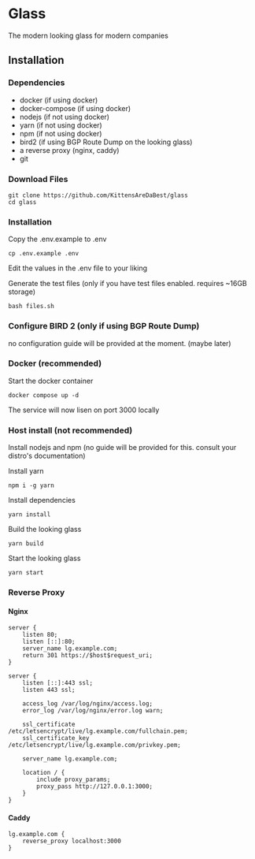 # Glass
The modern looking glass for modern companies

## Installation

### Dependencies
* docker (if using docker)
* docker-compose (if using docker)
* nodejs (if not using docker)
* yarn (if not using docker)
* npm (if not using docker)
* bird2 (if using BGP Route Dump on the looking glass)
* a reverse proxy (nginx, caddy)
* git

### Download Files
```
git clone https://github.com/KittensAreDaBest/glass
cd glass
```

### Installation
Copy the .env.example to .env
```
cp .env.example .env
```
Edit the values in the .env file to your liking

Generate the test files (only if you have test files enabled. requires ~16GB storage)
```
bash files.sh
```

### Configure BIRD 2 (only if using BGP Route Dump)
no configuration guide will be provided at the moment. (maybe later)

### Docker (recommended)
Start the docker container
```
docker compose up -d
```
The service will now lisen on port 3000 locally

### Host install (not recommended)
Install nodejs and npm (no guide will be provided for this. consult your distro's documentation)

Install yarn
```
npm i -g yarn
```

Install dependencies
```
yarn install
```

Build the looking glass
```
yarn build
```

Start the looking glass
```
yarn start
```

### Reverse Proxy

#### Nginx
```
server {
    listen 80;
    listen [::]:80;
    server_name lg.example.com;
    return 301 https://$host$request_uri;
}

server {
    listen [::]:443 ssl;
    listen 443 ssl;

    access_log /var/log/nginx/access.log;
    error_log /var/log/nginx/error.log warn;

    ssl_certificate /etc/letsencrypt/live/lg.example.com/fullchain.pem;
    ssl_certificate_key /etc/letsencrypt/live/lg.example.com/privkey.pem;

    server_name lg.example.com;

    location / {
        include proxy_params;
        proxy_pass http://127.0.0.1:3000;
    }
}
```

#### Caddy
```
lg.example.com {
    reverse_proxy localhost:3000
}
```
